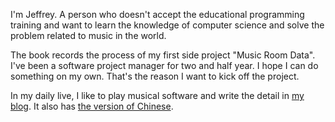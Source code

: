 I'm Jeffrey. A person who doesn't accept the educational programming training and want to learn the knowledge of computer science and solve the problem related to music in the world.

The book records the process of my first side project "Music Room Data". I've been a software project manager for two and half year. I hope I can do something on my own. That's the reason I want to kick off the project.

In my daily live, I like to play musical software and write the detail in [my blog](https://medium.com/music-tech-alliance). It also has [the version of Chinese](https://musictech.tw/). 

